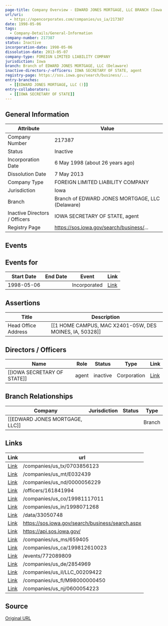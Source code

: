 ```yaml
---
page-title: Company Overview - EDWARD JONES MORTGAGE, LLC BRANCH (Iowa - 217387)
url/uri:
  - https://opencorporates.com/companies/us_ia/217387
date: 1998-05-06
tags:
  - Company-Details/General-Information
company-number: 217387
status: Inactive
incorporation-date: 1998-05-06
dissolution-date: 2013-05-07
company-type: FOREIGN LIMITED LIABILITY COMPANY
jurisdiction: Iowa
branch: Branch of EDWARD JONES MORTGAGE, LLC (Delaware)
inactive-directors-/-officers: IOWA SECRETARY OF STATE, agent
registry-page: https://sos.iowa.gov/search/business/...
entry-branches:
  - [[EDWARD JONES MORTGAGE, LLC ()]]
entry-collaborators:
  - [[IOWA SECRETARY OF STATE]]
---
```


## General Information
| Attribute          | Value                                       |
|--------------------|---------------------------------------------|
| Company Number     | 217387                                      |
| Status             | Inactive                                    |
| Incorporation Date | 6 May 1998 (about 26 years ago)             |
| Dissolution Date   | 7 May 2013                                  |
| Company Type       | FOREIGN LIMITED LIABILITY COMPANY           |
| Jurisdiction       | Iowa                                        |
| Branch             | Branch of EDWARD JONES MORTGAGE, LLC (Delaware) |
| Inactive Directors / Officers | IOWA SECRETARY OF STATE, agent              |
| Registry Page      | https://sos.iowa.gov/search/business/...    |

## Events
## Events for
| Start Date | End Date   | Event                                                   | Link |
|------------|------------|-------------------------------------------------------|------|
| 1998-05-06 |            | Incorporated                                            | [Link](https://opencorporates.com/events/772089809) |

## Assertions
| Title               | Description                                             |
|---------------------|---------------------------------------------------------|
| Head Office Address | [[1 HOME CAMPUS, MAC X2401-05W, DES MOINES, IA, 50328]] |

## Directors / Officers
| Name                 | Role            | Status     | Type        | Link |
|----------------------|-----------------|------------|-------------|------|
| [[IOWA SECRETARY OF STATE]] | agent           | inactive   | Corporation | [Link](https://opencorporates.com/officers/161841994) |

## Branch Relationships
| Company | Jurisdiction | Status | Type |
|---------|--------------|--------|------|
| [[EDWARD JONES MORTGAGE, LLC]] |  |  | Branch |

## Links
| Link   | url                            
|--------|--------------------------------|
| [Link](/companies/us_tx/0703856123) |/companies/us_tx/0703856123   
| [Link](/companies/us_mt/E032439) |/companies/us_mt/E032439      
| [Link](/companies/us_nd/0000056229) |/companies/us_nd/0000056229   
| [Link](/officers/161841994) |/officers/161841994           
| [Link](/companies/us_co/19981117011) |/companies/us_co/19981117011  
| [Link](/companies/us_in/1998071268) |/companies/us_in/1998071268   
| [Link](/data/33050748) |/data/33050748                
| [Link](https://sos.iowa.gov/search/business/search.aspx) |https://sos.iowa.gov/search/business/search.aspx
| [Link](https://api.sos.iowa.gov/) |https://api.sos.iowa.gov/     
| [Link](/companies/us_ms/659405) |/companies/us_ms/659405       
| [Link](/companies/us_ca/199812610023) |/companies/us_ca/199812610023 
| [Link](/events/772089809) |/events/772089809             
| [Link](/companies/us_de/2854969) |/companies/us_de/2854969      
| [Link](/companies/us_il/LLC_00209422) |/companies/us_il/LLC_00209422 
| [Link](/companies/us_fl/M98000000450) |/companies/us_fl/M98000000450 
| [Link](/companies/us_nj/0600054223) |/companies/us_nj/0600054223   

## Source
[Original URL](https://opencorporates.com/companies/us_ia/217387)
